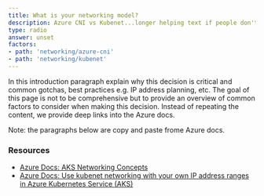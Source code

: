 ```yaml
---
title: What is your networking model?
description: Azure CNI vs Kubenet...longer helping text if people don't understand what this question means.
type: radio
answer: unset
factors:
- path: 'networking/azure-cni'
- path: 'networking/kubenet'
---
```


In this introduction paragraph explain why this decision is critical and common gotchas, best practices e.g. IP address planning, etc. The goal of this page is not to be comprehensive but to provide an overview of common factors to consider when making this decision. Instead of repeating the content, we provide deep links into the Azure docs.

Note: the paragraphs below are copy and paste frome Azure docs.

### Resources

- [Azure Docs: AKS Networking Concepts](https://docs.microsoft.com/en-us/azure/aks/concepts-network)
- [Azure Docs: Use kubenet networking with your own IP address ranges in Azure Kubernetes Service (AKS)](https://docs.microsoft.com/en-us/azure/aks/configure-kubenet)